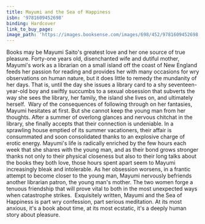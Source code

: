 ```yaml
---
title: Mayumi and the Sea of Happiness
isbn: '9781609452698'
binding: Hardcover
link_to_buy_page:
image_path: 'https://images.booksense.com/images/698/452/9781609452698.jpg'
---
```



Books may be Mayumi Saito's greatest love and her one source of true pleasure. Forty-one years old, disenchanted wife and dutiful mother, Mayumi's work as a librarian on a small island off the coast of New England feeds her passion for reading and provides her with many occasions for wry observations on human nature, but it does little to remedy the mundanity of her days. That is, until the day she issues a library card to a shy seventeen-year-old boy and swiftly succumbs to a sexual obsession that subverts the way she sees the library, her family, the island she lives on, and ultimately herself.&nbsp;
Wary of the consequences of following through on her fantasies, Mayumi hesitates at first. But she cannot keep the young man from her thoughts. After a summer of overlong glances and nervous chitchat in the library, she finally accepts that their connection is undeniable. In a sprawling house emptied of its summer vacationers, their affair is consummated and soon consolidated thanks to an explosive charge of erotic energy. Mayumi's life is radically enriched by the few hours each week that she shares with the young man, and as their bond grows stronger thanks not only to their physical closeness but also to their long talks about the books they both love, those hours spent apart seem to Mayumi increasingly bleak and intolerable. As her obsession worsens, in a frantic attempt to become closer to the young man, Mayumi nervously befriends another librarian patron, the young man's mother. The two women forge a tenuous friendship that will prove vital to both in the most unexpected ways when catastrophe strikes.&nbsp;
Exquisitely written, Mayumi and the Sea of Happiness is part wry confession, part serious meditation. At its most anxious, it's a book about time, at its most ecstatic, it's a deeply human story about pleasure.